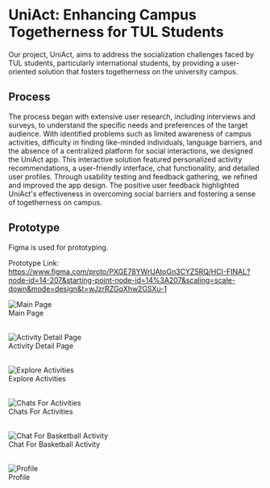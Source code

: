 # UniAct: Enhancing Campus Togetherness for TUL Students
Our project, UniAct, aims to address the socialization challenges faced by TUL students, particularly international students, by providing a user-oriented solution that fosters togetherness on the university campus.

## Process
The process began with extensive user research, including interviews and surveys, to understand the specific needs and preferences of the target audience. With identified problems such as limited awareness of campus activities, difficulty in finding like-minded individuals, language barriers, and the absence of a centralized platform for social interactions, we designed the UniAct app. This interactive solution featured personalized activity recommendations, a user-friendly interface, chat functionality, and detailed user profiles. Through usability testing and feedback gathering, we refined and improved the app design. The positive user feedback highlighted UniAct's effectiveness in overcoming social barriers and fostering a sense of togetherness on campus.

## Prototype
Figma is used for prototyping. <br />

Prototype Link: <br />
https://www.figma.com/proto/PXGE78YWrUAtoGn3CYZ5RQ/HCI-FINAL?node-id=14-207&starting-point-node-id=14%3A207&scaling=scale-down&mode=design&t=wJzrRZGqXhw2GSXu-1 <br />

![Main Page](https://github.com/ekinuzunbaz/HCI-Design-User-Oriented-Solution/assets/73299618/c5251d72-92b3-4118-a5df-f61cd41c385e) <br />
Main Page <br /><br />

![Activity Detail Page](https://github.com/ekinuzunbaz/HCI-Design-User-Oriented-Solution/assets/73299618/83b0c516-9d3b-4803-8c5f-8484599167e1) <br />
Activity Detail Page <br /><br />

![Explore Activities](https://github.com/ekinuzunbaz/HCI-Design-User-Oriented-Solution/assets/73299618/e975034e-c6ed-499c-8ace-643676705733) <br />
Explore Activities <br /><br />

![Chats For Activities](https://github.com/ekinuzunbaz/HCI-Design-User-Oriented-Solution/assets/73299618/f0cc2f88-74f6-42d0-bbeb-6ac9342e2617) <br />
Chats For Activities <br /><br />

![Chat For Basketball Activity](https://github.com/ekinuzunbaz/HCI-Design-User-Oriented-Solution/assets/73299618/9743d013-88d8-4e8f-99be-823f0745e556) <br />
Chat For Basketball Activity <br /><br />

![Profile](https://github.com/ekinuzunbaz/HCI-Design-User-Oriented-Solution/assets/73299618/71dc4012-ff75-4d2a-a816-b07e2ee43abf) <br />
Profile  <br /><br />
